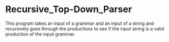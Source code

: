 # Recursive_Top-Down_Parser

This program takes an input of a grammar and an input of a string and recursively goes through the productions to see if the input string is a valid production of the input grammar.
